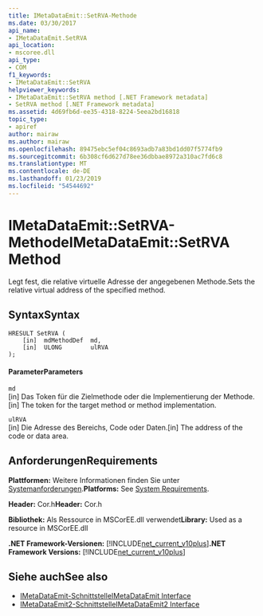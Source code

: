 ```yaml
---
title: IMetaDataEmit::SetRVA-Methode
ms.date: 03/30/2017
api_name:
- IMetaDataEmit.SetRVA
api_location:
- mscoree.dll
api_type:
- COM
f1_keywords:
- IMetaDataEmit::SetRVA
helpviewer_keywords:
- IMetaDataEmit::SetRVA method [.NET Framework metadata]
- SetRVA method [.NET Framework metadata]
ms.assetid: 4d69fb6d-ee35-4318-8224-5eea2bd16818
topic_type:
- apiref
author: mairaw
ms.author: mairaw
ms.openlocfilehash: 89475ebc5ef04c8693adb7a83bd1dd07f5774fb9
ms.sourcegitcommit: 6b308cf6d627d78ee36dbbae8972a310ac7fd6c8
ms.translationtype: MT
ms.contentlocale: de-DE
ms.lasthandoff: 01/23/2019
ms.locfileid: "54544692"
---
```

# <a name="imetadataemitsetrva-method"></a><span data-ttu-id="a591c-102">IMetaDataEmit::SetRVA-Methode</span><span class="sxs-lookup"><span data-stu-id="a591c-102">IMetaDataEmit::SetRVA Method</span></span>
<span data-ttu-id="a591c-103">Legt fest, die relative virtuelle Adresse der angegebenen Methode.</span><span class="sxs-lookup"><span data-stu-id="a591c-103">Sets the relative virtual address of the specified method.</span></span>  
  
## <a name="syntax"></a><span data-ttu-id="a591c-104">Syntax</span><span class="sxs-lookup"><span data-stu-id="a591c-104">Syntax</span></span>  
  
```  
HRESULT SetRVA (  
    [in]  mdMethodDef  md,   
    [in]  ULONG        ulRVA   
);  
```  
  
#### <a name="parameters"></a><span data-ttu-id="a591c-105">Parameter</span><span class="sxs-lookup"><span data-stu-id="a591c-105">Parameters</span></span>  
 `md`  
 <span data-ttu-id="a591c-106">[in] Das Token für die Zielmethode oder die Implementierung der Methode.</span><span class="sxs-lookup"><span data-stu-id="a591c-106">[in] The token for the target method or method implementation.</span></span>  
  
 `ulRVA`  
 <span data-ttu-id="a591c-107">[in] Die Adresse des Bereichs, Code oder Daten.</span><span class="sxs-lookup"><span data-stu-id="a591c-107">[in] The address of the code or data area.</span></span>  
  
## <a name="requirements"></a><span data-ttu-id="a591c-108">Anforderungen</span><span class="sxs-lookup"><span data-stu-id="a591c-108">Requirements</span></span>  
 <span data-ttu-id="a591c-109">**Plattformen:** Weitere Informationen finden Sie unter [Systemanforderungen](../../../../docs/framework/get-started/system-requirements.md).</span><span class="sxs-lookup"><span data-stu-id="a591c-109">**Platforms:** See [System Requirements](../../../../docs/framework/get-started/system-requirements.md).</span></span>  
  
 <span data-ttu-id="a591c-110">**Header:** Cor.h</span><span class="sxs-lookup"><span data-stu-id="a591c-110">**Header:** Cor.h</span></span>  
  
 <span data-ttu-id="a591c-111">**Bibliothek:** Als Ressource in MSCorEE.dll verwendet</span><span class="sxs-lookup"><span data-stu-id="a591c-111">**Library:** Used as a resource in MSCorEE.dll</span></span>  
  
 <span data-ttu-id="a591c-112">**.NET Framework-Versionen:** [!INCLUDE[net_current_v10plus](../../../../includes/net-current-v10plus-md.md)]</span><span class="sxs-lookup"><span data-stu-id="a591c-112">**.NET Framework Versions:** [!INCLUDE[net_current_v10plus](../../../../includes/net-current-v10plus-md.md)]</span></span>  
  
## <a name="see-also"></a><span data-ttu-id="a591c-113">Siehe auch</span><span class="sxs-lookup"><span data-stu-id="a591c-113">See also</span></span>
- [<span data-ttu-id="a591c-114">IMetaDataEmit-Schnittstelle</span><span class="sxs-lookup"><span data-stu-id="a591c-114">IMetaDataEmit Interface</span></span>](../../../../docs/framework/unmanaged-api/metadata/imetadataemit-interface.md)
- [<span data-ttu-id="a591c-115">IMetaDataEmit2-Schnittstelle</span><span class="sxs-lookup"><span data-stu-id="a591c-115">IMetaDataEmit2 Interface</span></span>](../../../../docs/framework/unmanaged-api/metadata/imetadataemit2-interface.md)
